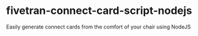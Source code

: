 # fivetran-connect-card-script-nodejs
Easily generate connect cards from the comfort of your chair using NodeJS
